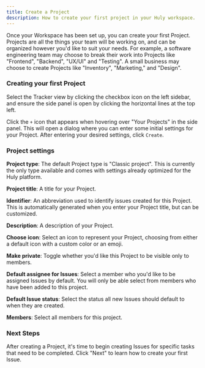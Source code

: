 ```yaml
---
title: Create a Project
description: How to create your first project in your Huly workspace.
---
```


Once your Workspace has been set up, you can create your first Project. Projects are all the things your team will be working on, and can be organized however you'd like to suit your needs. For example, a software engineering team may choose to break their work into Projects like "Frontend", "Backend", "UX/UI" and "Testing". A small business may choose to create Projects like "Inventory", "Marketing," and "Design".

### Creating your first Project

Select the Tracker view by clicking the checkbox icon on the left sidebar, and ensure the side panel is open by clicking the horizontal lines at the top left.

Click the `+` icon that appears when hovering over "Your Projects" in the side panel. This will open a dialog where you can enter some initial settings for your Project. After entering your desired settings, click `Create`.

### Project settings

**Project type**: The default Project type is "Classic project". This is currently the only type available and comes with settings already optimized for the Huly platform.  

**Project title**: A title for your Project.  

**Identifier**: An abbreviation used to identify issues created for this Project. This is automatically generated when you enter your Project title, but can be customized.  

**Description**: A description of your Project.  

**Choose icon**: Select an icon to represent your Project, choosing from either a default icon with a custom color or an emoji.  

**Make private**: Toggle whether you'd like this Project to be visible only to members.  

**Default assignee for Issues**: Select a member who you'd like to be assigned Issues by default. You will only be able select from members who have been added to this project.

**Default Issue status**: Select the status all new Issues should default to when they are created.

**Members**: Select all members for this project.

### Next Steps

After creating a Project, it's time to begin creating Issues for specific tasks that need to be completed. Click "Next" to learn how to create your first Issue.